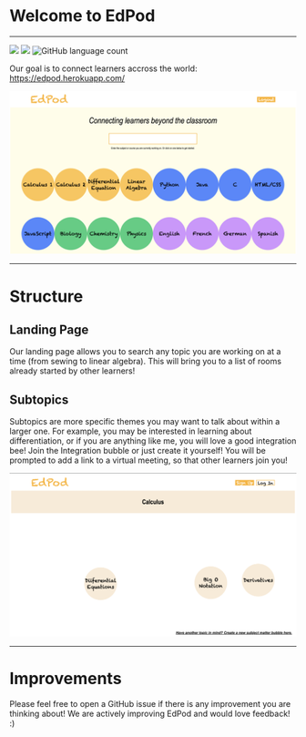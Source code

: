 # Welcome to EdPod
- - -
<img src="https://img.shields.io/badge/Edtech-We%20change%20the%20world-green"> <img src="https://img.shields.io/website?up_message=online&url=https%3A%2F%2Fedpod.herokuapp.com%2F"> <img alt="GitHub language count" src="https://img.shields.io/github/languages/count/Visionnaire19/EdPod">

Our goal is to connect learners accross the world: https://edpod.herokuapp.com/  

![Our platform](MainPage.png)

- - -

# Structure

## Landing Page

Our landing page allows you to search any topic you are working on at a time (from sewing to linear algebra). This will 
bring you to a list of rooms already started by other learners! 

## Subtopics

Subtopics are more specific themes you may want to talk about within a larger one. For example, you may be interested in learning about differentiation, or if you are anything like me, you will love a good integration bee! Join the Integration bubble or just 
create it yourself! You will be prompted to add a link to a virtual meeting, so that other learners join you!

![Bubble page](Subtopic.png)

- - -

# Improvements

Please feel free to open a GitHub issue if there is any improvement you are thinking about! We are actively improving EdPod 
and would love feedback! :)






